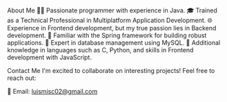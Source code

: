 About Me
👨‍💻 Passionate programmer with experience in Java.
🎓 Trained as a Technical Professional in Multiplatform Application Development.
🌐 Experience in Frontend development, but my true passion lies in Backend development.
🌱 Familiar with the Spring framework for building robust applications.
💾 Expert in database management using MySQL.
🚀 Additional knowledge in languages such as C, Python, and skills in Frontend development with JavaScript.

Contact Me
I'm excited to collaborate on interesting projects! Feel free to reach out:

📧 Email: luismisc02@gmail.com
